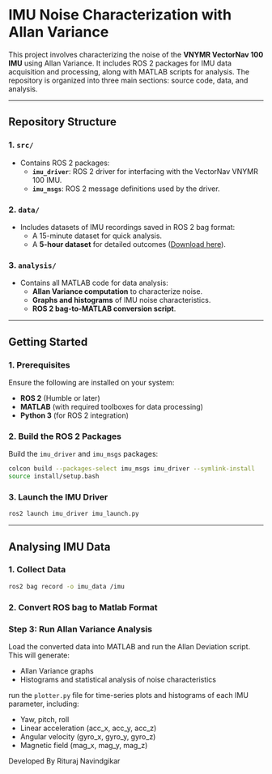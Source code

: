 # **IMU Noise Characterization with Allan Variance**

This project involves characterizing the noise of the **VNYMR VectorNav 100 IMU** using Allan Variance. It includes ROS 2 packages for IMU data acquisition and processing, along with MATLAB scripts for analysis. The repository is organized into three main sections: source code, data, and analysis.

---

## **Repository Structure**

### **1. `src/`**
- Contains ROS 2 packages:
  - **`imu_driver`**: ROS 2 driver for interfacing with the VectorNav VNYMR 100 IMU.
  - **`imu_msgs`**: ROS 2 message definitions used by the driver.

### **2. `data/`**
- Includes datasets of IMU recordings saved in ROS 2 bag format:
  - A 15-minute dataset for quick analysis.
  - A **5-hour dataset** for detailed outcomes ([Download here](https://drive.google.com/drive/folders/1-lNLGQ0DAIOL3fmlQ1-2_LytfiMF2h1J?usp=sharing)).

### **3. `analysis/`**
- Contains all MATLAB code for data analysis:
  - **Allan Variance computation** to characterize noise.
  - **Graphs and histograms** of IMU noise characteristics.
  - **ROS 2 bag-to-MATLAB conversion script**.

---

## **Getting Started**

### **1. Prerequisites**
Ensure the following are installed on your system:
- **ROS 2** (Humble or later)
- **MATLAB** (with required toolboxes for data processing)
- **Python 3** (for ROS 2 integration)

### **2. Build the ROS 2 Packages**
Build the `imu_driver` and `imu_msgs` packages:
```bash
colcon build --packages-select imu_msgs imu_driver --symlink-install
source install/setup.bash
```
### **3. Launch the IMU Driver**
```bash
ros2 launch imu_driver imu_launch.py
```
---

## Analysing IMU Data
### **1. Collect Data**
```bash
ros2 bag record -o imu_data /imu
```
### **2. Convert ROS bag to Matlab Format**

###  **Step 3: Run Allan Variance Analysis**
Load the converted data into MATLAB and run the Allan Deviation script. This will generate:

- Allan Variance graphs
- Histograms and statistical analysis of noise characteristics

run the `plotter.py` file for time-series plots and histograms of each IMU parameter, including:
- Yaw, pitch, roll
- Linear acceleration (acc_x, acc_y, acc_z)
- Angular velocity (gyro_x, gyro_y, gyro_z)
- Magnetic field (mag_x, mag_y, mag_z)
	

Developed By
Rituraj Navindgikar
